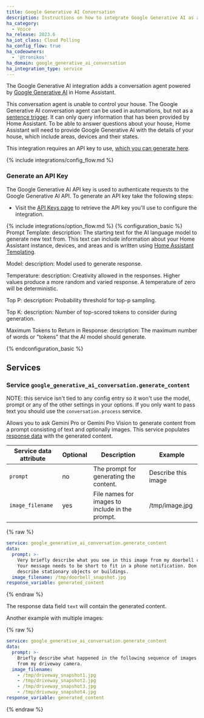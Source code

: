 ```yaml
---
title: Google Generative AI Conversation
description: Instructions on how to integrate Google Generative AI as a conversation agent
ha_category:
  - Voice
ha_release: 2023.6
ha_iot_class: Cloud Polling
ha_config_flow: true
ha_codeowners:
  - '@tronikos'
ha_domain: google_generative_ai_conversation
ha_integration_type: service
---
```


The Google Generative AI integration adds a conversation agent powered by [Google Generative AI](https://ai.google.dev/) in Home Assistant.

This conversation agent is unable to control your house. The Google Generative AI conversation agent can be used in automations, but not as a [sentence trigger](/docs/automation/trigger/#sentence-trigger). It can only query information that has been provided by Home Assistant. To be able to answer questions about your house, Home Assistant will need to provide Google Generative AI with the details of your house, which include areas, devices and their states.

This integration requires an API key to use, [which you can generate here](https://makersuite.google.com/app/apikey).

{% include integrations/config_flow.md %}

### Generate an API Key

The Google Generative AI API key is used to authenticate requests to the Google Generative AI API. To generate an API key take the following steps:

- Visit the [API Keys page](https://makersuite.google.com/app/apikey) to retrieve the API key you'll use to configure the integration.

{% include integrations/option_flow.md %}
{% configuration_basic %}
Prompt Template:
  description: The starting text for the AI language model to generate new text from. This text can include information about your Home Assistant instance, devices, and areas and is written using [Home Assistant Templating](/docs/configuration/templating/).

Model:
  description: Model used to generate response.

Temperature:
  description: Creativity allowed in the responses. Higher values produce a more random and varied response. A temperature of zero will be deterministic.

Top P:
  description: Probability threshold for top-p sampling.

Top K:
  description: Number of top-scored tokens to consider during generation.

Maximum Tokens to Return in Response:
  description: The maximum number of words or "tokens" that the AI model should generate.

{% endconfiguration_basic %}

## Services

### Service `google_generative_ai_conversation.generate_content`

NOTE: this service isn't tied to any config entry so it won't use the model, prompt or any of the other settings in your options. If you only want to pass text you should use the `conversation.process` service.

Allows you to ask Gemini Pro or Gemini Pro Vision to generate content from a prompt consisting of text and optionally images.
This service populates [response data](/docs/scripts/service-calls#use-templates-to-handle-response-data) with the generated content.

| Service data attribute | Optional | Description                                    | Example             |
| ---------------------- | -------- | ---------------------------------------------- | ------------------- |
| `prompt`               | no       | The prompt for generating the content.         | Describe this image |
| `image_filename`       | yes      | File names for images to include in the prompt. | /tmp/image.jpg      |

{% raw %}
```yaml
service: google_generative_ai_conversation.generate_content
data:
  prompt: >-
    Very briefly describe what you see in this image from my doorbell camera.
    Your message needs to be short to fit in a phone notification. Don't
    describe stationary objects or buildings.
  image_filename: /tmp/doorbell_snapshot.jpg
response_variable: generated_content
```
{% endraw %}

The response data field `text` will contain the generated content.

Another example with multiple images:

{% raw %}
```yaml
service: google_generative_ai_conversation.generate_content
data:
  prompt: >-
    Briefly describe what happened in the following sequence of images
    from my driveway camera.
  image_filename:
    - /tmp/driveway_snapshot1.jpg
    - /tmp/driveway_snapshot2.jpg
    - /tmp/driveway_snapshot3.jpg
    - /tmp/driveway_snapshot4.jpg
response_variable: generated_content
```
{% endraw %}
